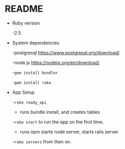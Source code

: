 # README

* Ruby version

    -2.5
* System dependencies

    -postgresql https://www.postgresql.org/download/
    
    -node.js https://nodejs.org/en/download/

    -`gem install bundler`
   
    -`gem install rake`
* App Setup

   -`rake ready_api`
   
     * runs bundle install, and creates tables
     
   -`rake start` to run the app on the first time. 
   
     * runs npm starts node server, starts rails server
     
   -`rake servers` from then on.
